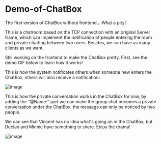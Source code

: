 # Demo-of-ChatBox
The first version of ChatBox without frontend... What a pity! 

This is a chatroom based on the TCP connection with an original Server frame, which can implement the notification of people entering the room and private chatting between two users. Besides, we can have as many clients as we want.

Still working on the frontend to make the ChatBox pretty. First, see the demo GIF below to learn how it works! 

This is how the system notificates others when someone new enters the ChatBox, others will also receive a notification: 

![image](https://github.com/DeclanFang/Demo-of-ChatBox/blob/master/DemoPre/Demo01.gif)

This is how the private conversation works in the ChatBox for now, by adding the "@Name:" part we can make the group chat becomes a private conversation under the ChatBox, the message can only be noticed by two people. 

We can see that Vincent has no idea what's going on in the ChatBox, but Declan and Minnie have something to share. Enjoy the drama! 

![image](https://github.com/DeclanFang/Demo-of-ChatBox/blob/master/DemoPre/Demo02.gif)
